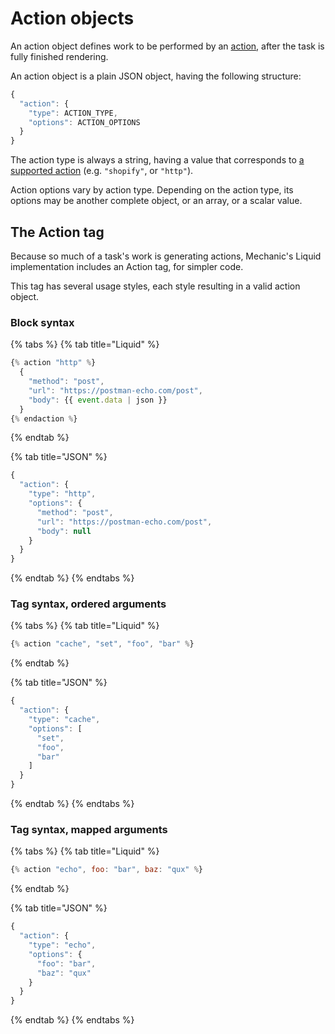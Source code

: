 # Action objects

An action object defines work to be performed by an [action](../../actions/), after the task is fully finished rendering.

An action object is a plain JSON object, having the following structure:

```javascript
{
  "action": {
    "type": ACTION_TYPE,
    "options": ACTION_OPTIONS
  }
}
```

The action type is always a string, having a value that corresponds to [a supported action](../../actions/) \(e.g. `"shopify"`, or `"http"`\).

Action options vary by action type. Depending on the action type, its options may be another complete object, or an array, or a scalar value.

## The Action tag

Because so much of a task's work is generating actions, Mechanic's Liquid implementation includes an Action tag, for simpler code.

This tag has several usage styles, each style resulting in a valid action object.

### Block syntax

{% tabs %}
{% tab title="Liquid" %}
```javascript
{% action "http" %}
  {
    "method": "post",
    "url": "https://postman-echo.com/post",
    "body": {{ event.data | json }}
  }
{% endaction %}
```
{% endtab %}

{% tab title="JSON" %}
```javascript
{
  "action": {
    "type": "http",
    "options": {
      "method": "post",
      "url": "https://postman-echo.com/post",
      "body": null
    }
  }
}
```
{% endtab %}
{% endtabs %}

### Tag syntax, ordered arguments

{% tabs %}
{% tab title="Liquid" %}
```javascript
{% action "cache", "set", "foo", "bar" %}
```
{% endtab %}

{% tab title="JSON" %}
```javascript
{
  "action": {
    "type": "cache",
    "options": [
      "set",
      "foo",
      "bar"
    ]
  }
}
```
{% endtab %}
{% endtabs %}

### Tag syntax, mapped arguments

{% tabs %}
{% tab title="Liquid" %}
```javascript
{% action "echo", foo: "bar", baz: "qux" %}
```
{% endtab %}

{% tab title="JSON" %}
```javascript
{
  "action": {
    "type": "echo",
    "options": {
      "foo": "bar",
      "baz": "qux"
    }
  }
}
```
{% endtab %}
{% endtabs %}

